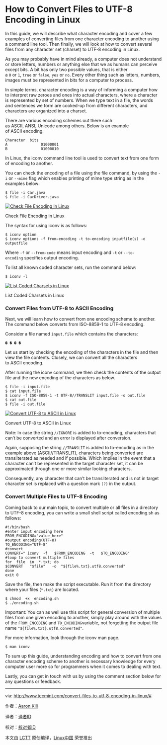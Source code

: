 # How to Convert Files to UTF-8 Encoding in Linux

In this guide, we will describe what character encoding and cover a few examples of converting files from one character encoding to another using a command line tool. Then finally, we will look at how to convert several files from any character set (charset) to UTF-8 encoding in Linux.

As you may probably have in mind already, a computer does not understand or store letters, numbers or anything else that we as humans can perceive except bits. A bit has only two possible values, that is either a `0` or `1`, `true` or `false`, `yes` or `no`. Every other thing such as letters, numbers, images must be represented in bits for a computer to process.

In simple terms, character encoding is a way of informing a computer how to interpret raw zeroes and ones into actual characters, where a character is represented by set of numbers. When we type text in a file, the words and sentences we form are cooked-up from different characters, and characters are organized into a charset.

There are various encoding schemes out there such as ASCII, ANSI, Unicode among others. Below is an example of ASCII encoding.

```
Character  bits
A               01000001
B               01000010

```

In Linux, the iconv command line tool is used to convert text from one form of encoding to another.

You can check the encoding of a file using the file command, by using the `-i` or `--mime` flag which enables printing of mime type string as in the examples below:

```
$ file -i Car.java
$ file -i CarDriver.java

```
[
 ![Check File Encoding in Linux](http://www.tecmint.com/wp-content/uploads/2016/10/Check-File-Encoding-in-Linux.png) 
][3]

Check File Encoding in Linux

The syntax for using iconv is as follows:

```
$ iconv option
$ iconv options -f from-encoding -t to-encoding inputfile(s) -o outputfile 

```

Where `-f` or `--from-code` means input encoding and `-t` or `--to-encoding` specifies output encoding.

To list all known coded character sets, run the command below:

```
$ iconv -l 

```
[
 ![List Coded Charsets in Linux](http://www.tecmint.com/wp-content/uploads/2016/10/List-Coded-Charsets-in-Linux.png) 
][2]

List Coded Charsets in Linux

### Convert Files from UTF-8 to ASCII Encoding

Next, we will learn how to convert from one encoding scheme to another. The command below converts from ISO-8859-1 to UTF-8 encoding.

Consider a file named `input.file` which contains the characters:

```
� � � �

```

Let us start by checking the encoding of the characters in the file and then view the file contents. Closely, we can convert all the characters to ASCII encoding.

After running the iconv command, we then check the contents of the output file and the new encoding of the characters as below.

```
$ file -i input.file
$ cat input.file 
$ iconv -f ISO-8859-1 -t UTF-8//TRANSLIT input.file -o out.file
$ cat out.file 
$ file -i out.file 

```
[
 ![Convert UTF-8 to ASCII in Linux](http://www.tecmint.com/wp-content/uploads/2016/10/Converts-UTF8-to-ASCII-in-Linux.png) 
][1]

Convert UTF-8 to ASCII in Linux

Note: In case the string `//IGNORE` is added to to-encoding, characters that can’t be converted and an error is displayed after conversion.

Again, supposing the string `//TRANSLIT` is added to to-encoding as in the example above (ASCII//TRANSLIT), characters being converted are transliterated as needed and if possible. Which implies in the event that a character can’t be represented in the target character set, it can be approximated through one or more similar looking characters.

Consequently, any character that can’t be transliterated and is not in target character set is replaced with a question mark `(?)` in the output.

### Convert Multiple Files to UTF-8 Encoding

Coming back to our main topic, to convert multiple or all files in a directory to UTF-8 encoding, you can write a small shell script called encoding.sh as follows:

```
#!/bin/bash
#enter input encoding here
FROM_ENCODING="value_here"
#output encoding(UTF-8)
TO_ENCODING="UTF-8"
#convert
CONVERT=" iconv  -f   $FROM_ENCODING  -t   $TO_ENCODING"
#loop to convert multiple files 
for  file  in  *.txt; do
$CONVERT   "$file"   -o  "${file%.txt}.utf8.converted"
done
exit 0

```

Save the file, then make the script executable. Run it from the directory where your files (`*.txt`) are located.

```
$ chmod  +x  encoding.sh
$ ./encoding.sh

```

Important: You can as well use this script for general conversion of multiple files from one given encoding to another, simply play around with the values of the `FROM_ENCODING` and `TO_ENCODING`variable, not forgetting the output file name `"${file%.txt}.utf8.converted"`.

For more information, look through the iconv man page.

```
$ man iconv

```

To sum up this guide, understanding encoding and how to convert from one character encoding scheme to another is necessary knowledge for every computer user more so for programmers when it comes to dealing with text.

Lastly, you can get in touch with us by using the comment section below for any questions or feedback.

--------------------------------------------------------------------------------

via: http://www.tecmint.com/convert-files-to-utf-8-encoding-in-linux/#

作者：[Aaron Kili][a]

译者：[译者ID](https://github.com/译者ID)

校对：[校对者ID](https://github.com/校对者ID)

本文由 [LCTT](https://github.com/LCTT/TranslateProject) 原创编译，[Linux中国](https://linux.cn/) 荣誉推出

[a]:http://www.tecmint.com/author/aaronkili/
[1]:http://www.tecmint.com/wp-content/uploads/2016/10/Converts-UTF8-to-ASCII-in-Linux.png
[2]:http://www.tecmint.com/wp-content/uploads/2016/10/List-Coded-Charsets-in-Linux.png
[3]:http://www.tecmint.com/wp-content/uploads/2016/10/Check-File-Encoding-in-Linux.png
